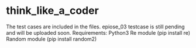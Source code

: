 # think_like_a_coder


The test cases are included in the files. epiose_03 testcase is still pending and will be uploaded soon. 
Requirements:
Python3
Re module (pip install re)
Random module (pip install random2)
